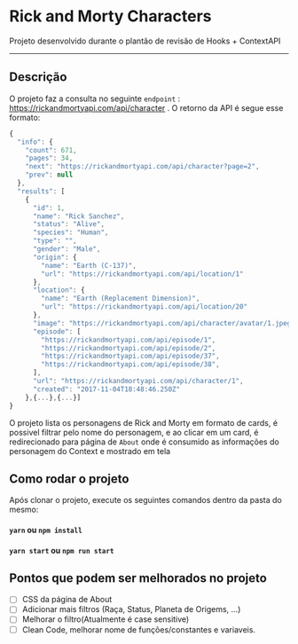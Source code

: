 # Rick and Morty Characters

Projeto desenvolvido durante o plantão de revisão de Hooks + ContextAPI

***
## Descrição

O projeto faz a consulta no seguinte `endpoint` : https://rickandmortyapi.com/api/character .
O retorno da API é segue esse formato: 
```javascript
{
  "info": {
    "count": 671,
    "pages": 34,
    "next": "https://rickandmortyapi.com/api/character?page=2",
    "prev": null
  },
  "results": [
    {
      "id": 1,
      "name": "Rick Sanchez",
      "status": "Alive",
      "species": "Human",
      "type": "",
      "gender": "Male",
      "origin": {
        "name": "Earth (C-137)",
        "url": "https://rickandmortyapi.com/api/location/1"
      },
      "location": {
        "name": "Earth (Replacement Dimension)",
        "url": "https://rickandmortyapi.com/api/location/20"
      },
      "image": "https://rickandmortyapi.com/api/character/avatar/1.jpeg",
      "episode": [
        "https://rickandmortyapi.com/api/episode/1",
        "https://rickandmortyapi.com/api/episode/2",
        "https://rickandmortyapi.com/api/episode/37",
        "https://rickandmortyapi.com/api/episode/38",    
      ],
      "url": "https://rickandmortyapi.com/api/character/1",
      "created": "2017-11-04T18:48:46.250Z"
    },{...},{...}]
}
```

O projeto lista os personagens de Rick and Morty em formato de cards, é possivel filtrar pelo nome do personagem, e ao clicar em um card, é redirecionado para página de `About` onde é consumido as informações do personagem do Context e mostrado em tela 


## Como rodar o projeto

Após clonar o projeto, execute os seguintes comandos dentro da pasta do mesmo:

#### `yarn` ou `npm install`
#### `yarn start` ou `npm run start`


## Pontos que podem ser melhorados no projeto
- [ ] CSS da página de About  
- [ ] Adicionar mais filtros (Raça, Status, Planeta de Origems, ...)  
- [ ] Melhorar o filtro(Atualmente é case sensitive)  
- [ ] Clean Code, melhorar nome de funções/constantes e variaveis.  
